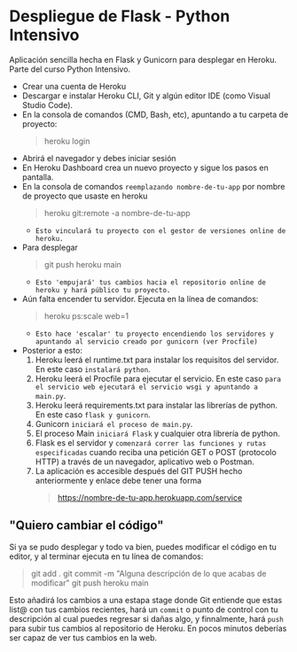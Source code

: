 # Despliegue de Flask - Python Intensivo
Aplicación sencilla hecha en Flask y Gunicorn para desplegar en Heroku. Parte del curso Python Intensivo.

* Crear una cuenta de Heroku
* Descargar e instalar Heroku CLI, Git y algún editor IDE (como Visual Studio Code).
* En la consola de comandos (CMD, Bash, etc), apuntando a tu carpeta de proyecto:
  >heroku login
* Abrirá el navegador y debes iniciar sesión
* En Heroku Dashboard crea un nuevo proyecto y sigue los pasos en pantalla.
* En la consola de comandos `reemplazando nombre-de-tu-app` por nombre de proyecto que usaste en heroku
  >heroku git:remote -a nombre-de-tu-app
  * `Esto vinculará tu proyecto con el gestor de versiones online de heroku.`
* Para desplegar
  >git push heroku main
  * `Esto 'empujará' tus cambios hacia el repositorio online de heroku y hará público tu proyecto.`
* Aún falta encender tu servidor. Ejecuta en la línea de comandos:
  >heroku ps:scale web=1
  * `Esto hace 'escalar' tu proyecto encendiendo los servidores y apuntando al servicio creado por gunicorn (ver Procfile)`
* Posterior a esto:
    1. Heroku leerá el runtime.txt para instalar los requisitos del servidor. En este caso `instalará python`.
    2. Heroku leerá el Procfile para ejecutar el servicio. En este caso `para el servicio web ejecutará el servicio wsgi y apuntando a main.py`.
    3. Heroku leerá requirements.txt para instalar las librerías de python. En este caso `flask y gunicorn`.
    4. Gunicorn `iniciará el proceso de main.py`.
    5. El proceso Main `iniciará Flask` y cualquier otra librería de python.
    6. Flask es el servidor y `comenzará correr las funciones y rutas especificadas` cuando reciba una petición GET o POST (protocolo HTTP) a través de un navegador, aplicativo web o Postman.
    7. La aplicación es accesible después del GIT PUSH hecho anteriormente y enlace debe tener una forma 
        >https://nombre-de-tu-app.herokuapp.com/service
## "Quiero cambiar el código"
Si ya se pudo desplegar y todo va bien, puedes modificar el código en tu editor, y al terminar ejecuta en tu línea de comandos:
>git add .
>git commit -m "Alguna descripción de lo que acabas de modificar"
>git push heroku main

Esto añadirá los cambios a una estapa stage donde Git entiende que estas list@ con tus cambios recientes, hará un `commit` o punto de control con tu descripción al cual puedes regresar si dañas algo, y finnalmente, hará `push` para subir tus cambios al repositorio de Heroku. En pocos minutos deberías ser capaz de ver tus cambios en la web.